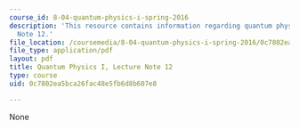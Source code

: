 ```yaml
---
course_id: 8-04-quantum-physics-i-spring-2016
description: 'This resource contains information regarding quantum physics: Lecture
  Note 12.'
file_location: /coursemedia/8-04-quantum-physics-i-spring-2016/0c7802ea5bca26fac48e5fb6d8b607e8_MIT8_04S16_LecNotes12.pdf
file_type: application/pdf
layout: pdf
title: Quantum Physics I, Lecture Note 12
type: course
uid: 0c7802ea5bca26fac48e5fb6d8b607e8

---
```

None